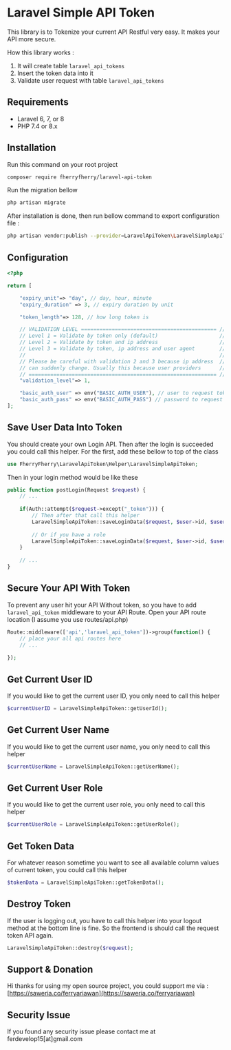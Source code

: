 # Laravel Simple API Token

This library is to Tokenize your current API Restful very easy. It makes your API more secure. 

How this library works : 
1. It will create table `laravel_api_tokens`
2. Insert the token data into it
3. Validate user request with table `laravel_api_tokens`

## Requirements

- Laravel 6, 7, or 8
- PHP 7.4 or 8.x

## Installation
Run this command on your root project
```bash
composer require fherryfherry/laravel-api-token
```
Run the migration bellow
```bash 
php artisan migrate
```

After installation is done, then run bellow command to export configuration file : 
```bash 
php artisan vendor:publish --provider=LaravelApiToken\LaravelSimpleApiTokenServiceProvider
```

## Configuration
```php 
<?php

return [

    "expiry_unit"=> "day", // day, hour, minute
    "expiry_duration" => 3, // expiry duration by unit

    "token_length"=> 128, // how long token is

    // VALIDATION LEVEL ============================================ //
    // Level 1 = Validate by token only (default)                    //
    // Level 2 = Validate by token and ip address                    //
    // Level 3 = Validate by token, ip address and user agent        //
    //                                                               //
    // Please be careful with validation 2 and 3 because ip address  //
    // can suddenly change. Usually this because user providers      //
    // ============================================================= //
    "validation_level"=> 1,

    "basic_auth_user" => env("BASIC_AUTH_USER"), // user to request token
    "basic_auth_pass" => env("BASIC_AUTH_PASS") // password to request token
];
```

## Save User Data Into Token
You should create your own Login API. Then after the login is succeeded you could call this helper.
For the first, add these bellow to top of the class
```php 
use FherryFherry\LaravelApiToken\Helper\LaravelSimpleApiToken;
```
Then in your login method would be like these
```php 
public function postLogin(Request $request) {
    // ...
    
    if(Auth::attempt($request->except("_token"))) {
        // Then after that call this helper
        LaravelSimpleApiToken::saveLoginData($request, $user->id, $user->name);
        
        // Or if you have a role
        LaravelSimpleApiToken::saveLoginData($request, $user->id, $user->name, $user->role);               
    }
       
    // ...
}
```

## Secure Your API With Token
To prevent any user hit your API Without token, so you have to add `laravel_api_token` middleware to your API Route. 
Open your API route location (I assume you use routes/api.php)
```php 
Route::middleware(['api','laravel_api_token'])->group(function() {
    // place your all api routes here
    // ...
    
});
```

## Get Current User ID
If you would like to get the current user ID, you only need to call this helper
```php 
$currentUserID = LaravelSimpleApiToken::getUserId();
```

## Get Current User Name
If you would like to get the current user name, you only need to call this helper
```php 
$currentUserName = LaravelSimpleApiToken::getUserName();
```

## Get Current User Role
If you would like to get the current user role, you only need to call this helper
```php 
$currentUserRole = LaravelSimpleApiToken::getUserRole();
```

## Get Token Data
For whatever reason sometime you want to see all available column values of current token, you could call this helper
```php 
$tokenData = LaravelSimpleApiToken::getTokenData();
```

## Destroy Token
If the user is logging out, you have to call this helper into your logout method at the bottom line is fine. 
So the frontend is should call the request token API again.
```php 
LaravelSimpleApiToken::destroy($request);
```

## Support & Donation
Hi thanks for using my open source project, you could support me via :
[https://saweria.co/ferryariawan](https://saweria.co/ferryariawan)

## Security Issue
If you found any security issue please contact me at ferdevelop15[at]gmail.com